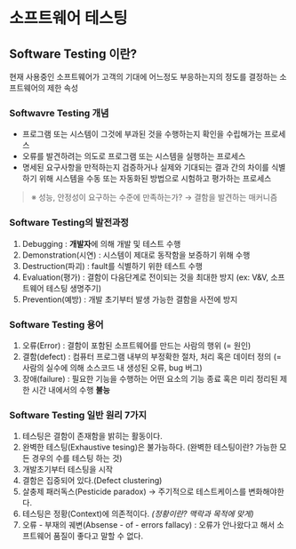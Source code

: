 # 소프트웨어 테스팅

## Software Testing 이란?
현재 사용중인 소프트웨어가 고객의 기대에 어느정도 부응하는지의 정도를 결정하는 소프트웨어의 제한 속성

### Softwavre Testing 개념
- 프로그램 또는 시스템이 그것에 부과된 것을 수행하는지 확인을 수립해가는 프로세스
- 오류를 발견하려는 의도로 프로그램 또는 시스템을 실행하는 프로세스
- 명세된 요구사항을 만적하는지 검증하거나 실제와 기대되는 결과 간의 차이를  식별하기 위해 시스템을 수동 또는 자동화된 방법으로 시험하고 평가하는 프로세스

> ※ 성능, 안정성이 요구하는 수준에 만족하는가? → 결함을 발견하는 매커니즘

### Software Testing의 발전과정
1. Debugging : **개발자**에 의해 개발 및 테스트 수행
2. Demonstration(시연) : 시스템이 제대로 동작함을 보증하기 위해 수행
3. Destruction(파괴) : fault를 식별하기 위한 테스트 수행
4. Evaluation(평가) : 결함이 다음단계로 전이되는 것을 최대한 방지 (ex: V&V, 소프트웨어 테스팅 생명주기)
5. Prevention(예방) : 개발 초기부터 발생 가능한 결함을 사전에 방지

### Software Testing 용어
1. 오류(Error) : 결함이 포함된 소프트웨어를 만드는 사람의 행위 (= 원인)
2. 결함(defect) : 컴퓨터 프로그램 내부의 부정확한 절차, 처리 혹은 데이터 정의
(= 사람의 실수에 의해 소스코드 내 생성된 오류, bug 버그)
3. 장애(failure) : 필요한 기능을 수행하는 어떤 요소의 기능 종료 혹은 미리 정리된 제한 시간 내에서의 수행 **불능**

### Software Testing 일반 원리 7가지
1. 테스팅은 결함이 존재함을 밝히는 활동이다.
2. 완벽한 테스팅(Exhaustive tesing)은 불가능하다. (완벽한 테스팅이란? 가능한 모든 경우의 수를 테스팅 하는 것) 
3. 개발초기부터 테스팅을 시작
4. 결함은 집중되어 있다.(Defect clustering)
5. 살충제 패러독스(Pesticide paradox) → 주기적으로 테스트케이스를 변화해야한다.
6. 테스팅은 정황(Context)에 의존적이다. _(정황이란? 맥락과 목적에 맞게)_
7. 오류 - 부재의 궤변(Absense - of - errors fallacy) : 오류가 안나왔다고 해서 소프트웨어 품질이 좋다고 말할 수 없다.
